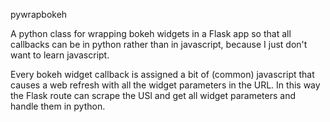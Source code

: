 pywrapbokeh

A python class for wrapping bokeh widgets in a Flask app so that all callbacks can be in python rather than in javascript, because I just don't want to learn javascript.

Every bokeh widget callback is assigned a bit of (common) javascript that causes a web refresh with all the widget parameters in the URL. In this way the Flask route can scrape the USl and get all widget parameters and handle them in python.
